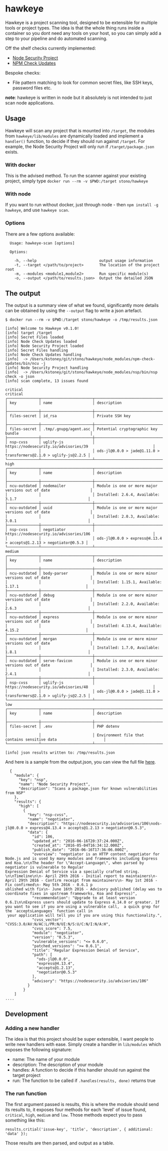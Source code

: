 # hawkeye
Hawkeye is a project scanning tool, designed to be extensible for multiple tools or project types.  The idea is that the whole thing runs inside a container so you dont need any tools on your host, so you can simply add a step to your pipeline and do automated scanning.

Off the shelf checks currently implemented:

  - [Node Security Project](https://github.com/nodesecurity/nsp)
  - [NPM Check Updates](https://github.com/tjunnone/npm-check-updates)

Bespoke checks:

  - File pattern matching to look for common secret files, like SSH keys, password files etc.

__note__: hawkeye is written in node but it absolutely is not intended to just scan node applications.

## Usage
Hawkeye will scan any project that is mounted into `/target`, the modules from `hawkeye/lib/modules` are dynamically loaded and implement a `handler()` function, to decide if they should run against `/target`.  For example, the Node Security Project will only run if `/target/package.json` exists.

### With docker
This is the advised method.  To run the scanner against your existing project, simply type `docker run --rm -v $PWD:/target stono/hawkeye`

### With node
If you want to run without docker, just through node - then `npm install -g hawkeye`, and use `hawkeye scan`.

### Options
There are a few options available:

```
  Usage: hawkeye-scan [options]

  Options:

    -h, --help                            output usage information
    -t, --target </path/to/project>       The location of the project root
    -m, --modules <module1,module2>       Run specific module(s)
    -o, --output </path/to/results.json>  Output the detailed JSON
```

## The output
The output is a summary view of what we found, significantly more details can be obtained by using the `--output` flag to write a json artefact.

```
$ docker run --rm -v $PWD:/target stono/hawkeye -o /tmp/results.json

[info] Welcome to Hawkeye v0.1.0!
[info] target /target
[info] Secret Files loaded
[info] Node Check Updates loaded
[info] Node Security Project loaded
[info] Secret Files handling
[info] Node Check Updates handling
[info]  -> /Users/kstoney/git/stono/hawkeye/node_modules/npm-check-updates/bin/ncu -j
[info] Node Security Project handling
[info]  -> /Users/kstoney/git/stono/hawkeye/node_modules/nsp/bin/nsp check -o json
[info] scan complete, 13 issues found

critical
critical
┌──────────────┬───────────────────────┬───────────────────────────────────────────────────────────────────┐
│ key          │ name                  │ description                                                       │
├──────────────┼───────────────────────┼───────────────────────────────────────────────────────────────────┤
│ files-secret │ id_rsa                │ Private SSH key                                                   │
├──────────────┼───────────────────────┼───────────────────────────────────────────────────────────────────┤
│ files-secret │ .tmp/.gnupg/agent.asc │ Potential cryptographic key bundle                                │
├──────────────┼───────────────────────┼───────────────────────────────────────────────────────────────────┤
│ nsp-cvss     │ uglify-js             │ https://nodesecurity.io/advisories/39                             │
│              │                       │ ods-jl@0.0.0 > jade@1.11.0 > transformers@2.1.0 > uglify-js@2.2.5 │
└──────────────┴───────────────────────┴───────────────────────────────────────────────────────────────────┘
high
┌──────────────┬───────────────────────┬───────────────────────────────────────────────────────────────────┐
│ key          │ name                  │ description                                                       │
├──────────────┼───────────────────────┼───────────────────────────────────────────────────────────────────┤
│ ncu-outdated │ nodemailer            │ Module is one or more major versions out of date                  │
│              │                       │ Installed: 2.6.4, Available: 3.1.7                                │
├──────────────┼───────────────────────┼───────────────────────────────────────────────────────────────────┤
│ ncu-outdated │ uuid                  │ Module is one or more major versions out of date                  │
│              │                       │ Installed: 2.0.3, Available: 3.0.1                                │
├──────────────┼───────────────────────┼───────────────────────────────────────────────────────────────────┤
│ nsp-cvss     │ negotiator            │ https://nodesecurity.io/advisories/106                            │
│              │                       │ ods-jl@0.0.0 > express@4.13.4 > accepts@1.2.13 > negotiator@0.5.3 │
└──────────────┴───────────────────────┴───────────────────────────────────────────────────────────────────┘
medium
┌──────────────┬───────────────────────┬───────────────────────────────────────────────────────────────────┐
│ key          │ name                  │ description                                                       │
├──────────────┼───────────────────────┼───────────────────────────────────────────────────────────────────┤
│ ncu-outdated │ body-parser           │ Module is one or more minor versions out of date                  │
│              │                       │ Installed: 1.15.1, Available: 1.17.1                              │
├──────────────┼───────────────────────┼───────────────────────────────────────────────────────────────────┤
│ ncu-outdated │ debug                 │ Module is one or more minor versions out of date                  │
│              │                       │ Installed: 2.2.0, Available: 2.6.3                                │
├──────────────┼───────────────────────┼───────────────────────────────────────────────────────────────────┤
│ ncu-outdated │ express               │ Module is one or more minor versions out of date                  │
│              │                       │ Installed: 4.13.4, Available: 4.15.2                              │
├──────────────┼───────────────────────┼───────────────────────────────────────────────────────────────────┤
│ ncu-outdated │ morgan                │ Module is one or more minor versions out of date                  │
│              │                       │ Installed: 1.7.0, Available: 1.8.1                                │
├──────────────┼───────────────────────┼───────────────────────────────────────────────────────────────────┤
│ ncu-outdated │ serve-favicon         │ Module is one or more minor versions out of date                  │
│              │                       │ Installed: 2.3.0, Available: 2.4.1                                │
├──────────────┼───────────────────────┼───────────────────────────────────────────────────────────────────┤
│ nsp-cvss     │ uglify-js             │ https://nodesecurity.io/advisories/48                             │
│              │                       │ ods-jl@0.0.0 > jade@1.11.0 > transformers@2.1.0 > uglify-js@2.2.5 │
└──────────────┴───────────────────────┴───────────────────────────────────────────────────────────────────┘
low
┌──────────────┬───────────────────────┬───────────────────────────────────────────────────────────────────┐
│ key          │ name                  │ description                                                       │
├──────────────┼───────────────────────┼───────────────────────────────────────────────────────────────────┤
│ files-secret │ .env                  │ PHP dotenv                                                        │
│              │                       │ Environment file that contains sensitive data                     │
└──────────────┴───────────────────────┴───────────────────────────────────────────────────────────────────┘

[info] json results written to: /tmp/results.json
```

And here is a sample from the output.json, you can view the full file [here](test/samples/results.json).
```
  {
    "module": {
      "key": "nsp",
      "name": "Node Security Project",
      "description": "Scans a package.json for known vulnerabilities from NSP"
    },
    "results": {
      "high": [
        {
          "key": "nsp-cvss",
          "name": "negotiator",
          "description": "https://nodesecurity.io/advisories/106\nods-jl@0.0.0 > express@4.13.4 > accepts@1.2.13 > negotiator@0.5.3",
          "data": {
            "id": 106,
            "updated_at": "2016-06-16T20:37:24.000Z",
            "created_at": "2016-05-04T16:34:12.000Z",
            "publish_date": "2016-06-16T17:36:06.000Z",
            "overview": "negotiator is an HTTP content negotiator for Node.js and is used by many modules and frameworks including Express and Koa.\n\nThe header for \"Accept-Language\", when parsed by negotiator is vulnerable to Regular
Expression Denial of Service via a specially crafted string. \n\nTimeline\n\n- April 29th 2016 - Initial report to maintainers\n- April 29th 2016 - Confirm receipt from maintainers\n- May 1st 2016 - Fix confirmed\n- May 5th 2016 - 0.6.1 p
ublished with fix\n- June 16th 2016 - Advisory published (delay was to coordinate fixes in upstream frameworks, Koa and Express)",
            "recommendation": "Upgrade to at least version 0.6.1\n\nExpress users should update to Express 4.14.0 or greater. If you want to see if you are using a vulnerable call,  a quick grep for the `acceptsLanguages` function call in
 your application will tell you if you are using this functionality.",
            "cvss_vector": "CVSS:3.0/AV:N/AC:L/PR:N/UI:N/S:U/C:N/I:N/A:H",
            "cvss_score": 7.5,
            "module": "negotiator",
            "version": "0.5.3",
            "vulnerable_versions": "<= 0.6.0",
            "patched_versions": ">= 0.6.1",
            "title": "Regular Expression Denial of Service",
            "path": [
              "ods-jl@0.0.0",
              "express@4.13.4",
              "accepts@1.2.13",
              "negotiator@0.5.3"
            ],
            "advisory": "https://nodesecurity.io/advisories/106"
          }
        }
    ]
....

```

## Development

### Adding a new handler
The idea is that this project should be super extensible, I want people to write new handlers with ease.  Simply create a handler in `lib/modules` which exposes the following signature:

  - name: The name of your module
  - description: The description of your module
  - handles: A function to decide if this handler should run against the target project
  - run: The function to be called if `.handles(results, done)` returns true

### The run function
The first argument passed is results, this is where the module should send its results to, it exposes four methods for each 'level' of issue found, `critical`, `high`, `medium` and `low`.  Those methods expect you to pass something like this:

```
results.critial('issue-key', 'title', 'description', { additional: 'data' });
```

Those results are then parsed, and output as a table.
